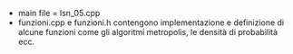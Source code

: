 - main file = lsn_05.cpp
- funzioni.cpp e funzioni.h contengono implementazione e definizione di alcune funzioni come gli algoritmi metropolis, le densità di probabilità ecc.
